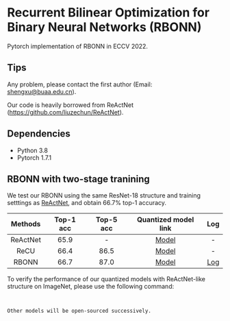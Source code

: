 # Recurrent Bilinear Optimization for Binary Neural Networks (RBONN)
Pytorch implementation of RBONN in ECCV 2022.
## Tips

Any problem, please contact the first author (Email: shengxu@buaa.edu.cn). 

Our code is heavily borrowed from ReActNet (https://github.com/liuzechun/ReActNet).
## Dependencies
* Python 3.8
* Pytorch 1.7.1

## RBONN with two-stage tranining

We test our RBONN using the same ResNet-18 structure and training setttings as [ReActNet](https://github.com/liuzechun/ReActNet), and obtain 66.7% top-1 accuracy.

| Methods | Top-1 acc | Top-5 acc | Quantized model link |Log|
|:-------:|:---------:|:---------:|:--------------------:|:---:|
|ReActNet |  65.9     |  -     | [Model](https://github.com/liuzechun/ReActNet#models) |-|
| ReCU    |  66.4     |  86.5     | [Model](https://github.com/z-hXu/ReCU)        |-|
| RBONN    |  66.7     |  87.0     | [Model]()        |[Log]()|


To verify the performance of our quantized models with ReActNet-like structure on ImageNet, please use the following command:
```bash run.sh'''


Other models will be open-sourced successively.
